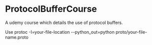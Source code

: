 # ProtocolBufferCourse

A udemy course which details the use of protocol buffers. 

Use protoc -I=your-file-location --python_out=python proto/your-file-name.proto


